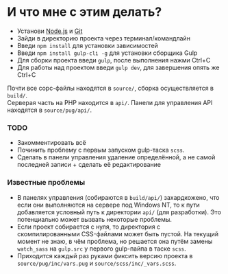 # И что мне с этим делать?

* Установи [Node.js](https://nodejs.org/en/download/) и [Git](https://git-scm.com/downloads)
* Зайди в директорию проекта через терминал/командлайн
* Введи `npm install` для установки зависимостей
* Введи `npm install gulp-cli -g` для установки сборщика Gulp
* Для сборки проекта введи `gulp`, после выполнения нажми Ctrl+C
* Для работы над проектом введи `gulp dev`, для завершения опять же Ctrl+C

Почти все сорс-файлы находятся в `source/`, сборка осуществляется в  `build/`.  
Серверая часть на PHP находится в `api/`. Панели для управления API находятся в `source/pug/api/`.

### TODO

* Закомментировать всё
* Починить проблему с первым запуском gulp-таска `scss`.
* Сделать в панели управления удаление определённой, а не самой последней записи + сделать её редактирование

### Известные проблемы

* В панелях управления (собираются в `build/api/`) захардкожено, что если они выполняются на сервере под Windows NT, то к пути добавляется условный путь к директории `api/` (для разработки). Это потенциально может вызвать некоторые проблемы.
* Если проект собирается с нуля, то директория с скомпилированными CSS-файлами может быть пустой. На текущий момент не знаю, в чём проблема, но решается она путём замены `watch_sass` на `gulp.src` у первого gulp-пайпа в таске `scss`.
* Приходится каждый раз руками фиксить версию проекта в `source/pug/inc/vars.pug` и `source/scss/inc/_vars.scss`.
